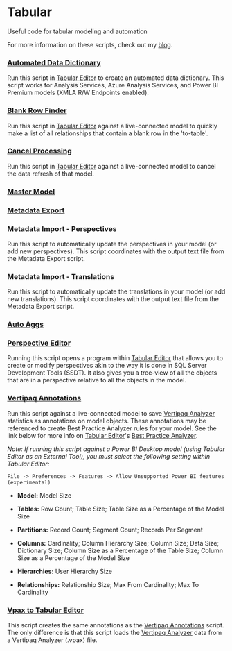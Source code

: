 # Tabular
Useful code for tabular modeling and automation

For more information on these scripts, check out my [blog](https://www.elegantbi.com "blog").

### [Automated Data Dictionary](https://www.elegantbi.com/post/datadictionaryreinvented "Automated Data Dictionary")

Run this script in [Tabular Editor](https://tabulareditor.com/ "Tabular Editor") to create an automated data dictionary. This script works for Analysis Services, Azure Analysis Services, and Power BI Premium models (XMLA R/W Endpoints enabled).

### [Blank Row Finder](https://www.elegantbi.com/post/findblankrows "Blank Row Finder")

Run this script in [Tabular Editor](https://tabulareditor.com/ "Tabular Editor") against a live-connected model to quickly make a list of all relationships that contain a blank row in the 'to-table'.

### [Cancel Processing](https://www.elegantbi.com/post/canceldatarefreshte "Cancel Processing")

Run this script in [Tabular Editor](https://tabulareditor.com/ "Tabular Editor") against a live-connected model to cancel the data refresh of that model.

### [Master Model](https://www.elegantbi.com/post/mastermodel "Master Model")

### [Metadata Export](https://www.elegantbi.com/post/extractmodelmetadata "Metadata Export")

### Metadata Import - Perspectives
Run this script to automatically update the perspectives in your model (or add new perspectives). This script coordinates with the output text file from the Metadata Export script.

### Metadata Import - Translations
Run this script to automatically update the translations in your model (or add new translations). This script coordinates with the output text file from the Metadata Export script.

### [Auto Aggs](https://www.elegantbi.com/post/autoaggs "Auto Aggs")

### [Perspective Editor](https://www.elegantbi.com/post/perspectiveeditor "Perspective Editor")

Running this script opens a program within [Tabular Editor](https://tabulareditor.com/ "Tabular Editor") that allows you to create or modify perspectives akin to the way it is done in SQL Server Development Tools (SSDT). It also gives you a tree-view of all the objects that are in a perspective relative to all the objects in the model.

### [Vertipaq Annotations](https://www.elegantbi.com/post/vertipaqintabulareditor "Vertipaq Annotations")

Run this script against a live-connected model to save [Vertipaq Analyzer](https://www.sqlbi.com/tools/vertipaq-analyzer/ "Vertipaq Analyzer") statistics as annotations on model objects. These annotations may be referenced to create Best Practice Analyzer rules for your model. See the link below for more info on [Tabular Editor](https://tabulareditor.com/ "Tabular Editor")'s [Best Practice Analyzer](https://docs.tabulareditor.com/Best-Practice-Analyzer.html "Best Practice Analyzer").

*Note: If running this script against a Power BI Desktop model (using Tabular Editor as an External Tool), you must select the following setting within Tabular Editor:*

    File -> Preferences -> Features -> Allow Unsupported Power BI features (experimental)

* **Model:** Model Size

* **Tables:** Row Count; Table Size; Table Size as a Percentage of the Model Size

* **Partitions:** Record Count; Segment Count; Records Per Segment

* **Columns:** Cardinality; Column Hierarchy Size; Column Size; Data Size; Dictionary Size; Column Size as a Percentage of the Table Size; Column Size as a Percentage of the Model Size

* **Hierarchies:** User Hierarchy Size

* **Relationships:** Relationship Size; Max From Cardinality; Max To Cardinality

### [Vpax to Tabular Editor](https://www.elegantbi.com/post/vpaxtotabulareditor "Vpax to Tabular Editor")

This script creates the same annotations as the [Vertipaq Annotations](https://github.com/m-kovalsky/Tabular/blob/master/VertipaqAnnotations.cs "Vertipaq Annotations") script. The only difference is that this script loads the [Vertipaq Analyzer](https://www.sqlbi.com/tools/vertipaq-analyzer/ "Vertipaq Analyzer") data from a Vertipaq Analyzer (.vpax) file.
